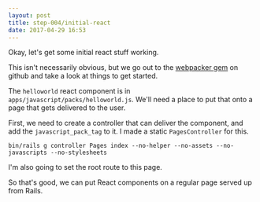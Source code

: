 ```yaml
---
layout: post
title: step-004/initial-react
date: 2017-04-29 16:53
---
```



Okay, let's get some initial react stuff working.

This isn't necessarily obvious, but we go out to the [webpacker gem](https://github.com/rails/webpacker)
on github and take a look at things to get started.

The `helloworld` react component is in
`apps/javascript/packs/helloworld.js`. We'll need a place to put
that onto a page that gets delivered to the user.

First, we need to create a controller that can deliver the
component, and add the `javascript_pack_tag` to it. I made a static
`PagesController` for this.

    bin/rails g controller Pages index --no-helper --no-assets --no-javascripts --no-stylesheets

I'm also going to set the root route to this page.

So that's good, we can put React components on a regular page
served up from Rails.
